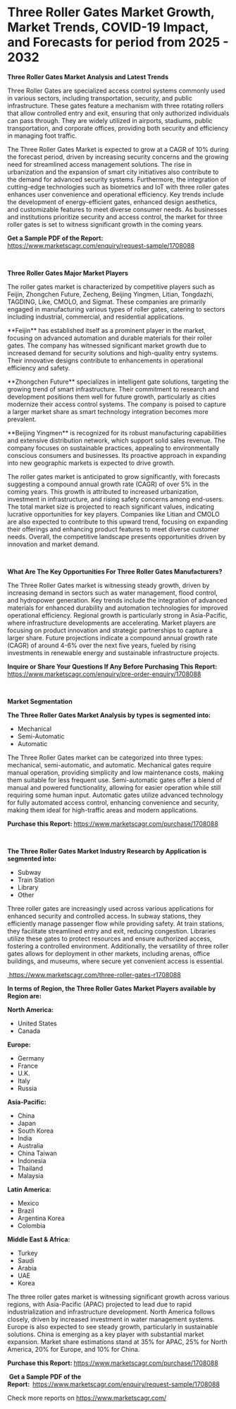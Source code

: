 <p><h1>Three Roller Gates Market Growth, Market Trends, COVID-19 Impact, and Forecasts for period from 2025 - 2032</h1></p><p><strong>Three Roller Gates Market Analysis and Latest Trends</strong></p>
<p><p>Three Roller Gates are specialized access control systems commonly used in various sectors, including transportation, security, and public infrastructure. These gates feature a mechanism with three rotating rollers that allow controlled entry and exit, ensuring that only authorized individuals can pass through. They are widely utilized in airports, stadiums, public transportation, and corporate offices, providing both security and efficiency in managing foot traffic.</p><p>The Three Roller Gates Market is expected to grow at a CAGR of 10% during the forecast period, driven by increasing security concerns and the growing need for streamlined access management solutions. The rise in urbanization and the expansion of smart city initiatives also contribute to the demand for advanced security systems. Furthermore, the integration of cutting-edge technologies such as biometrics and IoT with three roller gates enhances user convenience and operational efficiency. Key trends include the development of energy-efficient gates, enhanced design aesthetics, and customizable features to meet diverse consumer needs. As businesses and institutions prioritize security and access control, the market for three roller gates is set to witness significant growth in the coming years.</p></p>
<p><strong>Get a Sample PDF of the Report:&nbsp;</strong> <a href="https://www.marketscagr.com/enquiry/request-sample/1708088?utm_campaign=3222&utm_medium=2&utm_source=Github&utm_content=ia&utm_term=25032025&utm_id=three-roller-gates">https://www.marketscagr.com/enquiry/request-sample/1708088</a></p>
<p>&nbsp;</p>
<p><strong>Three Roller Gates Major Market Players</strong></p>
<p><p>The roller gates market is characterized by competitive players such as Feijin, Zhongchen Future, Zecheng, Beijing Yingmen, Litian, Tongdazhi, TAGDING, Like, CMOLO, and Sigmat. These companies are primarily engaged in manufacturing various types of roller gates, catering to sectors including industrial, commercial, and residential applications.</p><p>**Feijin** has established itself as a prominent player in the market, focusing on advanced automation and durable materials for their roller gates. The company has witnessed significant market growth due to increased demand for security solutions and high-quality entry systems. Their innovative designs contribute to enhancements in operational efficiency and safety.</p><p>**Zhongchen Future** specializes in intelligent gate solutions, targeting the growing trend of smart infrastructure. Their commitment to research and development positions them well for future growth, particularly as cities modernize their access control systems. The company is poised to capture a larger market share as smart technology integration becomes more prevalent.</p><p>**Beijing Yingmen** is recognized for its robust manufacturing capabilities and extensive distribution network, which support solid sales revenue. The company focuses on sustainable practices, appealing to environmentally conscious consumers and businesses. Its proactive approach in expanding into new geographic markets is expected to drive growth.</p><p>The roller gates market is anticipated to grow significantly, with forecasts suggesting a compound annual growth rate (CAGR) of over 5% in the coming years. This growth is attributed to increased urbanization, investment in infrastructure, and rising safety concerns among end-users. The total market size is projected to reach significant values, indicating lucrative opportunities for key players. Companies like Litian and CMOLO are also expected to contribute to this upward trend, focusing on expanding their offerings and enhancing product features to meet diverse customer needs. Overall, the competitive landscape presents opportunities driven by innovation and market demand.</p></p>
<p>&nbsp;</p>
<p><strong>What Are The Key Opportunities For Three Roller Gates Manufacturers?</strong></p>
<p><p>The Three Roller Gates market is witnessing steady growth, driven by increasing demand in sectors such as water management, flood control, and hydropower generation. Key trends include the integration of advanced materials for enhanced durability and automation technologies for improved operational efficiency. Regional growth is particularly strong in Asia-Pacific, where infrastructure developments are accelerating. Market players are focusing on product innovation and strategic partnerships to capture a larger share. Future projections indicate a compound annual growth rate (CAGR) of around 4-6% over the next five years, fueled by rising investments in renewable energy and sustainable infrastructure projects.</p></p>
<p><strong>Inquire or Share Your Questions If Any Before Purchasing This Report:</strong> <a href="https://www.marketscagr.com/enquiry/pre-order-enquiry/1708088?utm_campaign=3222&utm_medium=2&utm_source=Github&utm_content=ia&utm_term=25032025&utm_id=three-roller-gates">https://www.marketscagr.com/enquiry/pre-order-enquiry/1708088</a></p>
<p>&nbsp;</p>
<p><strong>Market Segmentation</strong></p>
<p><strong>The Three Roller Gates Market Analysis by types is segmented into:</strong></p>
<p><ul><li>Mechanical</li><li>Semi-Automatic</li><li>Automatic</li></ul></p>
<p><p>The Three Roller Gates market can be categorized into three types: mechanical, semi-automatic, and automatic. Mechanical gates require manual operation, providing simplicity and low maintenance costs, making them suitable for less frequent use. Semi-automatic gates offer a blend of manual and powered functionality, allowing for easier operation while still requiring some human input. Automatic gates utilize advanced technology for fully automated access control, enhancing convenience and security, making them ideal for high-traffic areas and modern applications.</p></p>
<p><strong>Purchase this Report:&nbsp;</strong><a href="https://www.marketscagr.com/purchase/1708088?utm_campaign=3222&utm_medium=2&utm_source=Github&utm_content=ia&utm_term=25032025&utm_id=three-roller-gates">https://www.marketscagr.com/purchase/1708088</a></p>
<p>&nbsp;</p>
<p><strong>The Three Roller Gates Market Industry Research by Application is segmented into:</strong></p>
<p><ul><li>Subway</li><li>Train Station</li><li>Library</li><li>Other</li></ul></p>
<p><p>Three roller gates are increasingly used across various applications for enhanced security and controlled access. In subway stations, they efficiently manage passenger flow while providing safety. At train stations, they facilitate streamlined entry and exit, reducing congestion. Libraries utilize these gates to protect resources and ensure authorized access, fostering a controlled environment. Additionally, the versatility of three roller gates allows for deployment in other markets, including arenas, office buildings, and museums, where secure yet convenient access is essential.</p></p>
<p><a href="https://www.marketscagr.com/three-roller-gates-r1708088?utm_campaign=3222&utm_medium=2&utm_source=Github&utm_content=ia&utm_term=25032025&utm_id=three-roller-gates">&nbsp;https://www.marketscagr.com/three-roller-gates-r1708088</a></p>
<p><strong>In terms of Region, the Three Roller Gates Market Players available by Region are:</strong></p>
<p>
    <p> <strong> North America: </strong>
        <ul>
            <li>United States</li>
            <li>Canada</li>
        </ul>
        </p> 
    <p> <strong> Europe: </strong>
        <ul>
            <li>Germany</li>
            <li>France</li>
            <li>U.K.</li>
            <li>Italy</li>
            <li>Russia</li>
        </ul>
        </p> 
    <p> <strong> Asia-Pacific: </strong>
        <ul>
            <li>China</li>
            <li>Japan</li>
            <li>South Korea</li>
            <li>India</li>
            <li>Australia</li>
            <li>China Taiwan</li>
            <li>Indonesia</li>
            <li>Thailand</li>
            <li>Malaysia</li>
        </ul>
        </p> 
    <p> <strong> Latin America: </strong>
        <ul>
            <li>Mexico</li>
            <li>Brazil</li>
            <li>Argentina Korea</li>
            <li>Colombia</li>
        </ul>
        </p> 
    <p> <strong> Middle East & Africa: </strong>
        <ul>
            <li>Turkey</li>
            <li>Saudi</li>
            <li>Arabia</li>
            <li>UAE</li>
            <li>Korea</li>
        </ul>
    </p>
    </p>
<p><p>The three roller gates market is witnessing significant growth across various regions, with Asia-Pacific (APAC) projected to lead due to rapid industrialization and infrastructure development. North America follows closely, driven by increased investment in water management systems. Europe is also expected to see steady growth, particularly in sustainable solutions. China is emerging as a key player with substantial market expansion. Market share estimations stand at 35% for APAC, 25% for North America, 20% for Europe, and 10% for China.</p></p>
<p><strong>Purchase this Report: </strong><a href="https://www.marketscagr.com/purchase/1708088?utm_campaign=3222&utm_medium=2&utm_source=Github&utm_content=ia&utm_term=25032025&utm_id=three-roller-gates">https://www.marketscagr.com/purchase/1708088</a></p>
<p>&nbsp;<strong>Get a Sample PDF of the Report:&nbsp;&nbsp;</strong><a href="https://www.marketscagr.com/enquiry/request-sample/1708088?utm_campaign=3222&utm_medium=2&utm_source=Github&utm_content=ia&utm_term=25032025&utm_id=three-roller-gates">https://www.marketscagr.com/enquiry/request-sample/1708088</a></p>
<p><strong></strong></p>
<p>Check more reports on <a href="https://www.marketscagr.com/?utm_campaign=3222&utm_medium=2&utm_source=Github&utm_content=ia&utm_term=25032025&utm_id=three-roller-gates">https://www.marketscagr.com/</a></p>